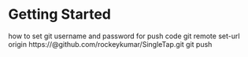 # Getting Started

how to set git username and password for push code
git remote set-url origin https://<tokenID>@github.com/rockeykumar/SingleTap.git
git push